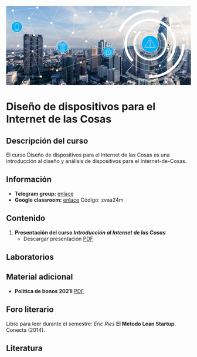[![banner](/_assets/pics/iotbanner.jpg)](https://github.com/marcoteran/iotdevicedesign)
# Diseño de dispositivos para el Internet de las Cosas

## Descripción del curso

El curso Diseño de dispositivos para el Internet de las Cosas es una introducción al diseño y análisis de dispositivos para el Internet-de-Cosas.

## Información
* **Telegram group:** [enlace](https://t.me/+ePomzL-X2sIzZjU5)
* **Google classroom:** [enlace](https://classroom.google.com/c/NDU4NDA0NTkxOTAy?cjc=zvaa24m) Código: zvaa24m

## Contenido

1. **Presentación del curso *Introducción al Internet de las Cosas***
	* Descargar presentación [PDF](https://github.com/marcoteran/iotdevicedesign/raw/master/lectures/00_iothardwaredesign_syllabus.pdf)


## Laboratorios


## Material adicional

* **Política de bonos 2021I** [PDF](https://github.com/marcoteran/iotdevicedesign/raw/master/files/_others/BONOSpolicy_2022I.pdf)


## Foro literario
Libro para leer durante el semestre:
*Eric Ries* **El Metodo Lean Startup**. Conecta (2014).

## Literatura

